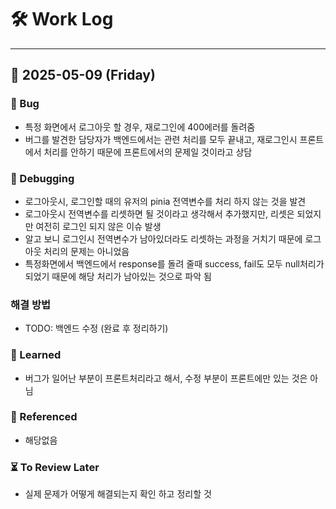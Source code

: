 # 🛠 Work Log

---

## 📅 2025-05-09 (Friday)

### 🐞 Bug

- 특정 화면에서 로그아웃 할 경우, 재로그인에 400에러를 돌려줌
- 버그를 발견한 담당자가 백엔드에서는 관련 처리를 모두 끝내고, 재로그인시 프론트에서 처리를 안하기 때문에 프론트에서의 문제일 것이라고 상담

### 🌳 Debugging

- 로그아웃시, 로그인할 때의 유저의 pinia 전역변수를 처리 하지 않는 것을 발견
- 로그아웃시 전역변수를 리셋하면 될 것이라고 생각해서 추가했지만, 리셋은 되었지만 여전히 로그인 되지 않은 이슈 발생
- 알고 보니 로그인시 전역변수가 남아있더라도 리셋하는 과정을 거치기 때문에 로그아웃 처리의 문제는 아니었음
- 특정화면에서 백엔드에서 response를 돌려 줄때 success, fail도 모두 null처리가 되었기 때문에 해당 처리가 남아있는 것으로 파악 됨

### 해결 방법

- TODO: 백엔드 수정 (완료 후 정리하기)

### 📘 Learned

- 버그가 일어난 부분이 프론트처리라고 해서, 수정 부분이 프론트에만 있는 것은 아님

### 🔖 Referenced

- 해당없음

### ⏳ To Review Later

- 실제 문제가 어떻게 해결되는지 확인 하고 정리할 것
